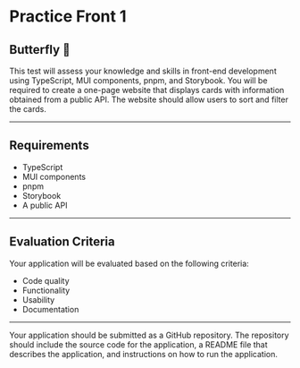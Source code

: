 # Practice Front 1

## Butterfly 🦝

This test will assess your knowledge and skills in front-end development using TypeScript, MUI
components, pnpm, and Storybook. You will be required to create a one-page website that
displays cards with information obtained from a public API. The website should allow users to
sort and filter the cards.

---

## Requirements
- TypeScript
- MUI components
- pnpm
- Storybook
- A public API

---

## Evaluation Criteria
Your application will be evaluated based on the following criteria:
- Code quality
- Functionality
- Usability
- Documentation

---

Your application should be submitted as a GitHub repository. The repository should include the
source code for the application, a README file that describes the application, and instructions
on how to run the application.
